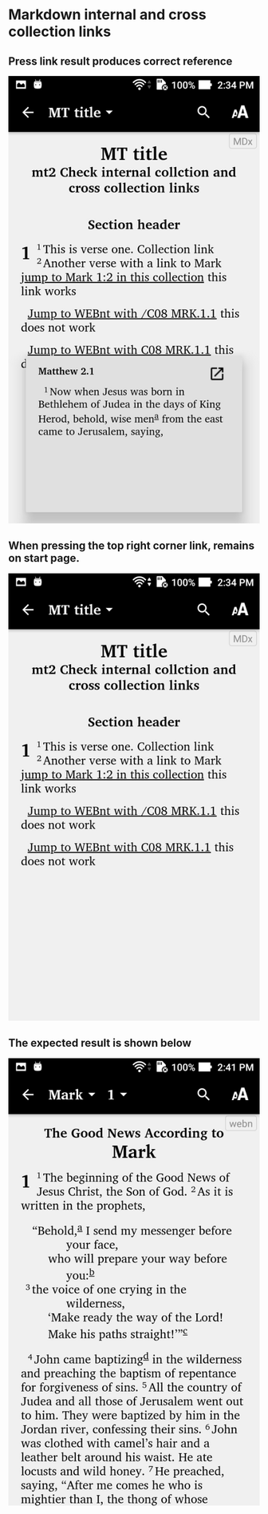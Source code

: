 # Markdown internal and cross collection links

## Press link result produces correct reference

![correct popup](images/MD-crossCollectionPopupCorrect.jpg)

## When pressing the top right corner link, remains on start page.

![correct popup](images/MD-CrossCollection-post-link-touch.jpg)

## The expected result is shown below

![correct popup](images/MD-CrossCollection-expected-result.jpg)